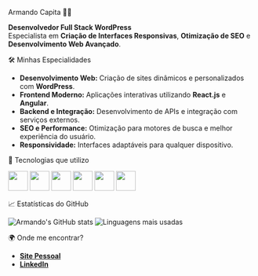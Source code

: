  Armando Capita 👨‍💻

**Desenvolvedor Full Stack WordPress**  
Especialista em **Criação de Interfaces Responsivas**, **Otimização de SEO** e **Desenvolvimento Web Avançado**.


 🛠️ Minhas Especialidades

- **Desenvolvimento Web:** Criação de sites dinâmicos e personalizados com **WordPress**.
- **Frontend Moderno:** Aplicações interativas utilizando **React.js** e **Angular**.
- **Backend e Integração:** Desenvolvimento de APIs e integração com serviços externos.
- **SEO e Performance:** Otimização para motores de busca e melhor experiência do usuário.
- **Responsividade:** Interfaces adaptáveis para qualquer dispositivo.


🌟 Tecnologias que utilizo

<div>
  <img src="https://cdn.jsdelivr.net/gh/devicons/devicon/icons/react/react-original.svg" width="40px"/>
  <img src="https://cdn.jsdelivr.net/gh/devicons/devicon/icons/angularjs/angularjs-original.svg" width="40px"/>
  <img src="https://cdn.jsdelivr.net/gh/devicons/devicon/icons/wordpress/wordpress-original.svg" width="40px"/>
  <img src="https://cdn.jsdelivr.net/gh/devicons/devicon/icons/html5/html5-original.svg" width="40px"/>
  <img src="https://cdn.jsdelivr.net/gh/devicons/devicon/icons/css3/css3-original.svg" width="40px"/>
  <img src="https://cdn.jsdelivr.net/gh/devicons/devicon/icons/javascript/javascript-original.svg" width="40px"/>
</div>


 📈 Estatísticas do GitHub

![Armando's GitHub stats](https://github-readme-stats.vercel.app/api?username=Armandomateus41&show_icons=true&theme=dark)
![Linguagens mais usadas](https://github-readme-stats.vercel.app/api/top-langs/?username=Armandomateus41&layout=compact&theme=dark)


🌍 Onde me encontrar?

- [**Site Pessoal**](https://armandomateus.com)  
- [**LinkedIn**](https://www.linkedin.com/in/armando-capita)  
